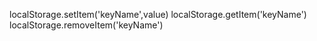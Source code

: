 localStorage.setItem('keyName',value)
localStorage.getItem('keyName')
localStorage.removeItem('keyName')